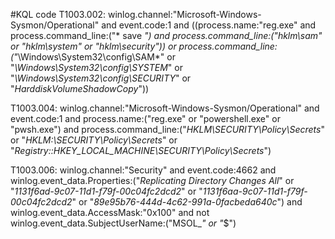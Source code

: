 #KQL code
T1003.002:
    winlog.channel:"Microsoft-Windows-Sysmon/Operational" and event.code:1 and ((process.name:"reg.exe" and process.command_line:("* save *") and process.command_line:("*hklm\\sam*" or "*hklm\\system*" or "*hklm\\security*")) or process.command_line:("*\\Windows\\System32\\config\\SAM*" or "*\\Windows\\System32\\config\\SYSTEM*" or "*\\Windows\\System32\\config\\SECURITY*" or "*HarddiskVolumeShadowCopy*"))

T1003.004:
    winlog.channel:"Microsoft-Windows-Sysmon/Operational" and event.code:1 and process.name:("reg.exe" or "powershell.exe" or "pwsh.exe") and process.command_line:("*HKLM\\SECURITY\\Policy\\Secrets*" or "*HKLM:\\SECURITY\\Policy\\Secrets*" or "*Registry::HKEY_LOCAL_MACHINE\\SECURITY\\Policy\\Secrets*")

T1003.006:
    winlog.channel:"Security" and event.code:4662 and winlog.event_data.Properties:("*Replicating Directory Changes All*" or "*1131f6ad-9c07-11d1-f79f-00c04fc2dcd2*" or "*1131f6aa-9c07-11d1-f79f-00c04fc2dcd2*" or "*89e95b76-444d-4c62-991a-0facbeda640c*") and winlog.event_data.AccessMask:"0x100" and not winlog.event_data.SubjectUserName:("MSOL_*" or "*$")

